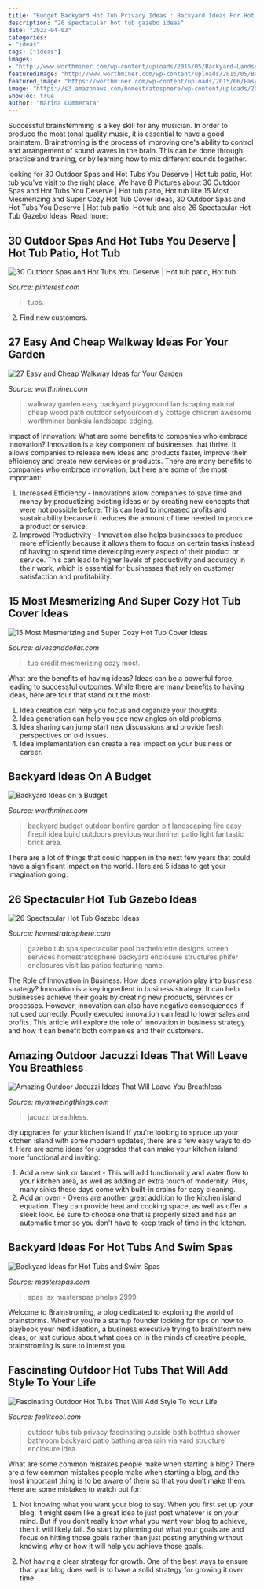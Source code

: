 ```yaml
---
title: "Budget Backyard Hot Tub Privacy Ideas : Backyard Ideas For Hot Tubs And Swim Spas"
description: "26 spectacular hot tub gazebo ideas"
date: "2023-04-03"
categories:
- "ideas"
tags: ["ideas"]
images:
- "http://www.worthminer.com/wp-content/uploads/2015/05/Backyard-Landscaping-Ideas-on-a-Budget-35.jpg"
featuredImage: "http://www.worthminer.com/wp-content/uploads/2015/05/Backyard-Landscaping-Ideas-on-a-Budget-35.jpg"
featured_image: "https://worthminer.com/wp-content/uploads/2015/06/Easy-walkway-idea-24.jpg"
image: "https://s3.amazonaws.com/homestratosphere/wp-content/uploads/2016/03/22150903/7-Gazebo-HotTub.jpg"
ShowToc: true
author: "Marina Cummerata"
---
```



Successful brainstemming is a key skill for any musician. In order to produce the most tonal quality music, it is essential to have a good brainstem. Brainstroming is the process of improving one's ability to control and arrangement of sound waves in the brain. This can be done through practice and training, or by learning how to mix different sounds together.

	

		
looking for 30 Outdoor Spas and Hot Tubs You Deserve | Hot tub patio, Hot tub you've visit to the right place. We have 8 Pictures about 30 Outdoor Spas and Hot Tubs You Deserve | Hot tub patio, Hot tub like 15 Most Mesmerizing and Super Cozy Hot Tub Cover Ideas, 30 Outdoor Spas and Hot Tubs You Deserve | Hot tub patio, Hot tub and also 26 Spectacular Hot Tub Gazebo Ideas. Read more:
		
    
## 30 Outdoor Spas And Hot Tubs You Deserve | Hot Tub Patio, Hot Tub

<img loading=lazy src="https://i.pinimg.com/736x/31/f8/78/31f8788e4da05953766c8b6e7f894669.jpg" onerror="this.onerror=null;this.src='https://tse2.mm.bing.net/th?id=OIP.GgSqgdpkc9SjD_1ZKzakJAHaE6&amp;pid=15.1';" alt="30 Outdoor Spas and Hot Tubs You Deserve | Hot tub patio, Hot tub">

_Source: pinterest.com_

>tubs. 

	

2. Find new customers.

    
## 27 Easy And Cheap Walkway Ideas For Your Garden

<img loading=lazy src="https://worthminer.com/wp-content/uploads/2015/06/Easy-walkway-idea-24.jpg" onerror="this.onerror=null;this.src='https://tse2.mm.bing.net/th?id=OIP.NqbOZWHXpBcLAkb54peMkgHaNK&amp;pid=15.1';" alt="27 Easy and Cheap Walkway Ideas for Your Garden">

_Source: worthminer.com_

>walkway garden easy backyard playground landscaping natural cheap wood path outdoor setyouroom diy cottage children awesome worthminer banksia landscape edging. 

	

Impact of Innovation: What are some benefits to companies who embrace innovation?
Innovation is a key component of businesses that thrive. It allows companies to release new ideas and products faster, improve their efficiency and create new services or products. There are many benefits to companies who embrace innovation, but here are some of the most important: 
1. Increased Efficiency - Innovations allow companies to save time and money by productizing existing ideas or by creating new concepts that were not possible before. This can lead to increased profits and sustainability because it reduces the amount of time needed to produce a product or service. 
2. Improved Productivity - Innovation also helps businesses to produce more efficiently because it allows them to focus on certain tasks instead of having to spend time developing every aspect of their product or service. This can lead to higher levels of productivity and accuracy in their work, which is essential for businesses that rely on customer satisfaction and profitability.

    
## 15 Most Mesmerizing And Super Cozy Hot Tub Cover Ideas

<img loading=lazy src="http://www.divesanddollar.com/wp-content/uploads/2017/04/Hot-Tub-Cover-13.jpg" onerror="this.onerror=null;this.src='https://tse3.mm.bing.net/th?id=OIP._1FZPbYrDxocuf92uEi2ogHaGe&amp;pid=15.1';" alt="15 Most Mesmerizing and Super Cozy Hot Tub Cover Ideas">

_Source: divesanddollar.com_

>tub credit mesmerizing cozy most. 

	

What are the benefits of having ideas?
Ideas can be a powerful force, leading to successful outcomes. While there are many benefits to having ideas, here are four that stand out the most: 
1. Idea creation can help you focus and organize your thoughts.
2. Idea generation can help you see new angles on old problems.
3. Idea sharing can jump start new discussions and provide fresh perspectives on old issues. 
4. Idea implementation can create a real impact on your business or career.

    
## Backyard Ideas On A Budget

<img loading=lazy src="http://www.worthminer.com/wp-content/uploads/2015/05/Backyard-Landscaping-Ideas-on-a-Budget-35.jpg" onerror="this.onerror=null;this.src='https://tse3.mm.bing.net/th?id=OIP.PDvcVPhDehTYne4XbA5pnwHaKO&amp;pid=15.1';" alt="Backyard Ideas on a Budget">

_Source: worthminer.com_

>backyard budget outdoor bonfire garden pit landscaping fire easy firepit idea build outdoors previous worthminer patio light fantastic brick area. 

	

There are a lot of things that could happen in the next few years that could have a significant impact on the world. Here are 5 ideas to get your imagination going: 

    
## 26 Spectacular Hot Tub Gazebo Ideas

<img loading=lazy src="https://s3.amazonaws.com/homestratosphere/wp-content/uploads/2016/03/22150903/7-Gazebo-HotTub.jpg" onerror="this.onerror=null;this.src='https://tse3.mm.bing.net/th?id=OIP._olHeOQD6wOuRH5btsowMAHaE7&amp;pid=15.1';" alt="26 Spectacular Hot Tub Gazebo Ideas">

_Source: homestratosphere.com_

>gazebo tub spa spectacular pool bachelorette designs screen services homestratosphere backyard enclosure structures phifer enclosures visit las patios featuring name. 

	

The Role of Innovation in Business: How does innovation play into business strategy?
Innovation is a key ingredient in business strategy. It can help businesses achieve their goals by creating new products, services or processes. However, innovation can also have negative consequences if not used correctly. Poorly executed innovation can lead to lower sales and profits. This article will explore the role of innovation in business strategy and how it can benefit both companies and their customers.

    
## Amazing Outdoor Jacuzzi Ideas That Will Leave You Breathless

<img loading=lazy src="http://myamazingthings.com/wp-content/uploads/2017/04/Dallington_1a_L-1024x669.jpg" onerror="this.onerror=null;this.src='https://tse2.mm.bing.net/th?id=OIP.mqJ_AwWQM0SvE6shygyinwHaE1&amp;pid=15.1';" alt="Amazing Outdoor Jacuzzi Ideas That Will Leave You Breathless">

_Source: myamazingthings.com_

>jacuzzi breathless. 

	

diy upgrades for your kitchen island
If you're looking to spruce up your kitchen island with some modern updates, there are a few easy ways to do it. Here are some ideas for upgrades that can make your kitchen island more functional and inviting: 
1. Add a new sink or faucet - This will add functionality and water flow to your kitchen area, as well as adding an extra touch of modernity. Plus, many sinks these days come with built-in drains for easy cleaning. 
2. Add an oven - Ovens are another great addition to the kitchen island equation. They can provide heat and cooking space, as well as offer a sleek look. Be sure to choose one that is properly sized and has an automatic timer so you don't have to keep track of time in the kitchen. 

    
## Backyard Ideas For Hot Tubs And Swim Spas

<img loading=lazy src="https://www.masterspas.com/hot-tub-ideas/pictures/HT-Gallery2.jpg" onerror="this.onerror=null;this.src='https://tse1.mm.bing.net/th?id=OIP.vWUmgVy-f18IrZEnQUPEVAHaIV&amp;pid=15.1';" alt="Backyard Ideas for Hot Tubs and Swim Spas">

_Source: masterspas.com_

>spas lsx masterspas phelps 2999. 

	

Welcome to Brainstroming, a blog dedicated to exploring the world of brainstorms. Whether you’re a startup founder looking for tips on how to playbook your next ideation, a business executive trying to brainstorm new ideas, or just curious about what goes on in the minds of creative people, brainstroming is sure to interest you.

    
## Fascinating Outdoor Hot Tubs That Will Add Style To Your Life

<img loading=lazy src="http://feelitcool.com/wp-content/uploads/2016/06/outdoor-hot-tubs-ideas14.jpg" onerror="this.onerror=null;this.src='https://tse3.mm.bing.net/th?id=OIP.ViQHjDte556W2Q_rVkGKiAHaLH&amp;pid=15.1';" alt="Fascinating Outdoor Hot Tubs That Will Add Style To Your Life">

_Source: feelitcool.com_

>outdoor tubs tub privacy fascinating outside bath bathtub shower bathroom backyard patio bathing area rain via yard structure enclosure idea. 

	

What are some common mistakes people make when starting a blog?
There are a few common mistakes people make when starting a blog, and the most important thing is to be aware of them so that you don’t make them. Here are some mistakes to watch out for:
1. Not knowing what you want your blog to say. When you first set up your blog, it might seem like a great idea to just post whatever is on your mind. But if you don’t really know what you want your blog to achieve, then it will likely fail. So start by planning out what your goals are and focus on hitting those goals rather than just posting anything without knowing why or how it will help you achieve those goals.

2. Not having a clear strategy for growth. One of the best ways to ensure that your blog does well is to have a solid strategy for growing it over time.

